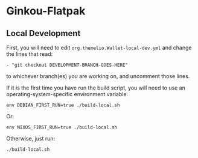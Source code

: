 # Ginkou-Flatpak

## Local Development

First, you will need to edit `org.themelio.Wallet-local-dev.yml` and change the lines that read:
```
- "git checkout DEVELOPMENT-BRANCH-GOES-HERE"
```
to whichever branch(es) you are working on, and uncomment those lines.



If it is the first time you have run the build script, you will need to use an operating-system-specific environment variable:

```
env DEBIAN_FIRST_RUN=true ./build-local.sh
```

Or:

```
env NIXOS_FIRST_RUN=true ./build-local.sh
```


Otherwise, just run:

```
./build-local.sh
```